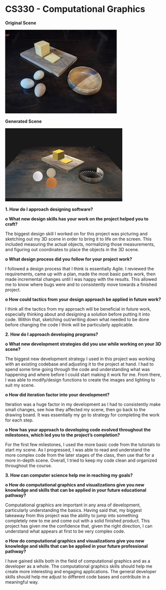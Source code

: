 # CS330 - Computational Graphics

**Original Scene**<br>

![](/images/table_scene_original.jpg?raw=True "Original Scene")<br>

**Generated Scene**<br>

![](/images/table_scene_generated.png?raw=True "Generated Scene")


**1.	How do I approach designing software?**

**o	What new design skills has your work on the project helped you to craft?**

The biggest design skill I worked on for this project was picturing and sketching out my 3D scene in order to bring it to life on the screen. This included measuring the actual objects, normalizing those measurements, and figuring out coordinates to place the objects in the 3D scene.

**o	What design process did you follow for your project work?**

I followed a design process that I think is essentially Agile. I reviewed the requirements, came up with a plan, made the most basic parts work, then made incremental changes until I was happy with the results. This allowed me to know where bugs were and to consistently move towards a finished project.

**o	How could tactics from your design approach be applied in future work?**

I think all the tactics from my approach will be beneficial in future work, especially thinking about and designing a solution before putting it into code. Within that, sketching out/writing down what needed to be done before changing the code I think will be particularly applicable.

**2.	How do I approach developing programs?**

**o	What new development strategies did you use while working on your 3D scene?**

The biggest new development strategy I used in this project was working with an existing codebase and adjusting it to the project at hand. I had to spend some time going through the code and understanding what was happening and where before I could start making it work for me. From there, I was able to modify/design functions to create the images and lighting to suit my scene.

**o	How did iteration factor into your development?**

Iteration was a huge factor in my development as I had to consistently make small changes, see how they affected my scene, then go back to the drawing board. It was essentially my go to strategy for completing the work for each step.

**o	How has your approach to developing code evolved throughout the milestones, which led you to the project’s completion?**

For the first few milestones, I used the more basic code from the tutorials to start my scene. As I progressed, I was able to read and understand the more complex code from the later stages of the class, then use that for a more in-depth scene. Overall, I tried to keep my code clean and organized throughout the course.

**3.	How can computer science help me in reaching my goals?**

**o	How do computational graphics and visualizations give you new knowledge and skills that can be applied in your future educational pathway?**

Computational graphics are important in any area of development, particularly understanding the basics. Having said that, my biggest takeaway from this project was the ability to jump into something completely new to me and come out with a solid finished product. This project has given me the confidence that, given the right direction, I can understand what appears at first to be very complex code.

**o	How do computational graphics and visualizations give you new knowledge and skills that can be applied in your future professional pathway?**

I have gained skills both in the field of computational graphics and as a developer as a whole. The computational graphics skills should help me create more interesting and engaging applications. The general developer skills should help me adjust to different code bases and contribute in a meaningful way.
